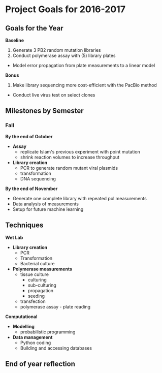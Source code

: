# Project Goals for 2016-2017

## Goals for the Year
**Baseline**
1. Generate 3 PB2 random mutation libraries
2. Conduct polymerase assay with (5) library plates
- Model error propagation from plate measurements to a linear model

**Bonus**
1. Make library sequencing more cost-efficient with the PacBio method
- Conduct live virus test on select clones

## Milestones by Semester
### Fall
**By the end of October**
- **Assay**
  - replicate Islam's previous experiment with point mutation
  - shrink reaction volumes to increase throughput
- **Library creation**
  - PCR to generate random mutant viral plasmids
  - transformation
  - DNA sequencing

**By the end of November**
- Generate one complete library with repeated pol measurements
- Data analysis of measurements
- Setup for future machine learning

## Techniques
**Wet Lab**
- **Library creation**
  - PCR
  - Transformation
  - Bacterial culture
- **Polymerase measurements**
  - tissue culture
    - culturing
    - sub-culturing
    - propagation
    - seeding
  - transfection
  - polymerase assay - plate reading

**Computational**
- **Modelling**
  - probabilistic programming
- **Data management**
  - Python coding
  - Building and accessing databases


## End of year reflection

